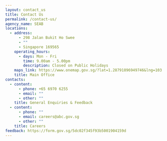 ```yaml
---
layout: contact_us
title: Contact Us
permalink: /contact-us/
agency_name: SEAB
locations:
  - address:
      - 298 Jalan Bukit Ho Swee
      - ""
      - Singapore 169565
    operating_hours:
      - days: Mon - Fri
        time: 9.00am - 5.00pm
        description: Closed on Public Holidays
    maps_link: https://www.onemap.gov.sg/?lat=1.28791896949746&lng=103.830348932408
    title: Main Office
contacts:
  - content:
      - phone: +65 6970 6255
      - email: ""
      - other: ""
    title: General Enquiries & Feedback
  - content:
      - phone: ""
      - email: careers@abc.gov.sg
      - other: ""
    title: Careers
feedback: https://form.gov.sg/5dc02f345f93b5001904159d
---
```

